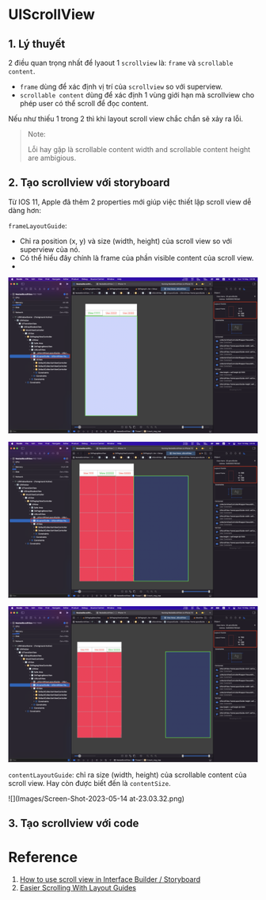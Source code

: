 
# UIScrollView

## 1. Lý thuyết

2 điều quan trọng nhất để lyaout 1 `scrollview` là: `frame` và `scrollable content`.
- `frame` dùng để xác định vị trí của `scrollview` so với superview.
- `scrollable content` dùng để xác định 1 vùng giới hạn mà scrollview cho phép user có thể scroll để đọc content.

Nếu như thiếu 1 trong 2 thì khi layout scroll view chắc chắn sẽ xảy ra lỗi. 

> Note:
>
> Lỗi hay gặp là scrollable content width and scrollable content height are ambigious.

## 2. Tạo scrollview với storyboard

Từ IOS 11, Apple đã thêm 2 properties mới giúp việc thiết lập scroll view dễ dàng hơn: 

`frameLayoutGuide`:

- Chỉ ra position (x, y) và size (width, height) của scroll view so với superview của nó. 
- Có thể hiểu đây chính là frame của phần visible content của scroll view.
- 

![](Images/Screen-Shot-2023-05-14-at-23.09.17.png)

![](Images/Screen-Shot-2023-05-14-at-23.05.00.png)

![](Images/Screen-Shot-2023-05-14-at-23.06.44.png)

`contentLayoutGuide`: chỉ ra size (width, height) của scrollable content của scroll view. Hay còn được biết đến là `contentSize`.

![](Images/Screen-Shot-2023-05-14 at-23.03.32.png)

## 3. Tạo scrollview với code

# Reference

1. [How to use scroll view in Interface Builder / Storyboard](https://fluffy.es/scrollview-storyboard-xcode-11/)
2. [Easier Scrolling With Layout Guides](https://useyourloaf.com/blog/easier-scrolling-with-layout-guides/)

